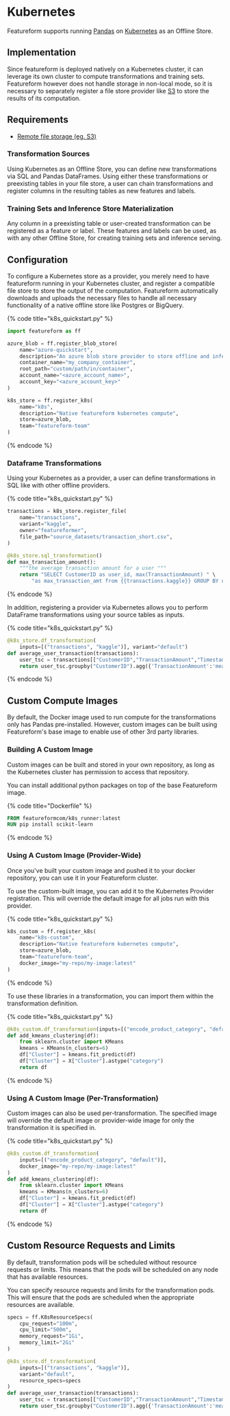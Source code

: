 # Kubernetes

Featureform supports running [Pandas](https://pandas.pydata.org/) on [Kubernetes](https://kubernetes.io/) as an Offline Store.

## Implementation <a href="#implementation" id="implementation"></a>

Since featureform is deployed natively on a Kubernetes cluster, it can leverage its own cluster to compute transformations and training sets. Featureform however does not handle storage in non-local mode, so it is necessary to separately register a file store provider like [S3](aws-s3.md) to store the results of its computation.

## Requirements

* [Remote file storage (eg. S3)](object-and-file-stores.md)

### Transformation Sources

Using Kubernetes as an Offline Store, you can define new transformations via SQL and Pandas DataFrames. Using either these transformations or preexisting tables in your file store, a user can chain transformations and register columns in the resulting tables as new features and labels.

### Training Sets and Inference Store Materialization

Any column in a preexisting table or user-created transformation can be registered as a feature or label. These features and labels can be used, as with any other Offline Store, for creating training sets and inference serving.

## Configuration <a href="#configuration" id="configuration"></a>

To configure a Kubernetes store as a provider, you merely need to have featureform running in your Kubernetes cluster, and register a compatible file store to store the output of the computation. Featureform automatically downloads and uploads the necessary files to handle all necessary functionality of a native offline store like Postgres or BigQuery.

{% code title="k8s_quickstart.py" %}

```python
import featureform as ff

azure_blob = ff.register_blob_store(
    name="azure-quickstart",
    description="An azure blob store provider to store offline and inference data", # Optional
    container_name="my_company_container",
    root_path="custom/path/in/container",
    account_name="<azure_account_name>",
    account_key="<azure_account_key>"
)

k8s_store = ff.register_k8s(
    name="k8s",
    description="Native featureform kubernetes compute",
    store=azure_blob,
    team="featureform-team"
)
```

{% endcode %}

### Dataframe Transformations

Using your Kubernetes as a provider, a user can define transformations in SQL like with other offline providers.

{% code title="k8s_quickstart.py" %}

```python
transactions = k8s_store.register_file(
    name="transactions",
    variant="kaggle",
    owner="featureformer",
    file_path="source_datasets/transaction_short.csv",
)

@k8s_store.sql_transformation()
def max_transaction_amount():
    """the average transaction amount for a user """
    return "SELECT CustomerID as user_id, max(TransactionAmount) " \
        "as max_transaction_amt from {{transactions.kaggle}} GROUP BY user_id"
```

{% endcode %}

In addition, registering a provider via Kubernetes allows you to perform DataFrame transformations using your source tables as inputs.

{% code title="k8s_quickstart.py" %}

```python
@k8s_store.df_transformation(
    inputs=[("transactions", "kaggle")], variant="default")
def average_user_transaction(transactions):
    user_tsc = transactions[["CustomerID","TransactionAmount","Timestamp"]]
    return user_tsc.groupby("CustomerID").agg({'TransactionAmount':'mean','Timestamp':'max'})
```

{% endcode %}

## Custom Compute Images

By default, the Docker image used to run compute for the transformations only has Pandas pre-installed. However, custom images can be built using Featureform's base image to enable use of other 3rd party libraries.

### Building A Custom Image

Custom images can be built and stored in your own repository, as long as the Kubernetes cluster has permission to access
that repository.

You can install additional python packages on top of the base Featureform image.

{% code title="Dockerfile" %}

```dockerfile
FROM featureformcom/k8s_runner:latest
RUN pip install scikit-learn
```

{% endcode %}

### Using A Custom Image (Provider-Wide)

Once you've built your custom image and pushed it to your docker repository, you can use it in your Featureform cluster.

To use the custom-built image, you can add it to the Kubernetes Provider registration. This will override the default image for all jobs run with this provider.

{% code title="k8s_quickstart.py" %}

```python
k8s_custom = ff.register_k8s(
    name="k8s-custom",
    description="Native featureform kubernetes compute",
    store=azure_blob,
    team="featureform-team",
    docker_image="my-repo/my-image:latest"
)
```

{% endcode %}

To use these libraries in a transformation, you can import them within the transformation definition.

{% code title="k8s_quickstart.py" %}

```python
@k8s_custom.df_transformation(inputs=[("encode_product_category", "default")])
def add_kmeans_clustering(df):
    from sklearn.cluster import KMeans
    kmeans = KMeans(n_clusters=6)
    df["Cluster"] = kmeans.fit_predict(df)
    df["Cluster"] = X["Cluster"].astype("category")
    return df
```

{% endcode %}

### Using A Custom Image (Per-Transformation)

Custom images can also be used per-transformation. The specified image will override the default image or provider-wide
image for only the transformation it is specified in.

{% code title="k8s_quickstart.py" %}

```python
@k8s_custom.df_transformation(
    inputs=[("encode_product_category", "default")],
    docker_image="my-repo/my-image:latest"
)
def add_kmeans_clustering(df):
    from sklearn.cluster import KMeans
    kmeans = KMeans(n_clusters=6)
    df["Cluster"] = kmeans.fit_predict(df)
    df["Cluster"] = X["Cluster"].astype("category")
    return df
```

{% endcode %}

## Custom Resource Requests and Limits

By default, transformation pods will be scheduled without resource requests or limits. This means that the pods will be 
scheduled on any node that has available resources.

You can specify resource requests and limits for the transformation pods. This will ensure that the pods are scheduled
when the appropriate resources are available.

```python
specs = ff.K8sResourceSpecs(
    cpu_request="100m",
    cpu_limit="500m",
    memory_request="1Gi",
    memory_limit="2Gi"
)

@k8s_store.df_transformation(
    inputs=[("transactions", "kaggle")], 
    variant="default", 
    resource_specs=specs
)
def average_user_transaction(transactions):
    user_tsc = transactions[["CustomerID","TransactionAmount","Timestamp"]]
    return user_tsc.groupby("CustomerID").agg({'TransactionAmount':'mean','Timestamp':'max'})
```
